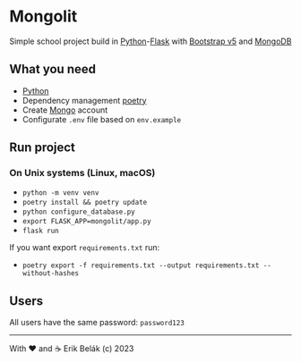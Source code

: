# Mongolit
Simple school project build in [Python](https://www.python.org/)-[Flask](https://flask.palletsprojects.com/en/2.3.x/) 
with [Bootstrap v5](https://getbootstrap.com/) and [MongoDB](https://mongodb.com/)

## What you need
- [Python](https://www.python.org/)
- Dependency management [poetry](https://python-poetry.org/)
- Create [Mongo](https://mongodb.com/) account
- Configurate `.env` file based on `env.example`

## Run project
### On Unix systems (Linux, macOS)
- `python -m venv venv`
- `poetry install && poetry update`
- `python configure_database.py`
- `export FLASK_APP=mongolit/app.py`
- `flask run`


If you want export `requirements.txt` run: 
- `poetry export -f requirements.txt --output requirements.txt --without-hashes`


## Users
All users have the same password: `password123`

---
With ❤️️ and ☕️ Erik Belák (c) 2023

